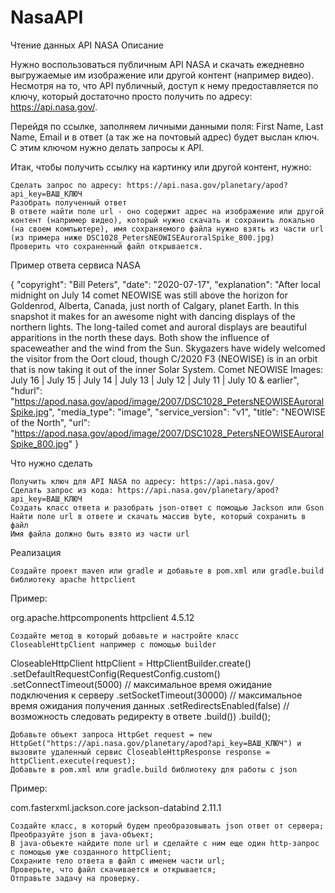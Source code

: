 # NasaAPI
Чтение данных API NASA
Описание

Нужно воспользоваться публичным API NASA и скачать ежедневно выгружаемые им изображение или другой контент (например видео). Несмотря на то, что API публичный, доступ к нему предоставляется по ключу, который достаточно просто получить по адресу: https://api.nasa.gov/.

Перейдя по ссылке, заполняем личными данными поля: First Name, Last Name, Email и в ответ (а так же на почтовый адрес) будет выслан ключ. С этим ключом нужно делать запросы к API.

Итак, чтобы получить ссылку на картинку или другой контент, нужно:

    Сделать запрос по адресу: https://api.nasa.gov/planetary/apod?api_key=ВАШ_КЛЮЧ
    Разобрать полученный ответ
    В ответе найти поле url - оно содержит адрес на изображение или другой контент (например видео), который нужно скачать и сохранить локально (на своем компьютере), имя сохраняемого файла нужно взять из части url (из примера ниже DSC1028_PetersNEOWISEAuroralSpike_800.jpg)
    Проверить что сохраненный файл открывается.

Пример ответа сервиса NASA

{
  "copyright": "Bill Peters",
  "date": "2020-07-17",
  "explanation": "After local midnight on July 14 comet NEOWISE was still above the horizon for Goldenrod, Alberta, Canada, just north of Calgary, planet Earth. In this snapshot it makes for an awesome night with dancing displays of the northern lights. The long-tailed comet and auroral displays are beautiful apparitions in the north these days. Both show the influence of spaceweather and the wind from the Sun. Skygazers have widely welcomed the visitor from the Oort cloud, though C/2020 F3 (NEOWISE) is in an orbit that is now taking it out of the inner Solar System.  Comet NEOWISE Images: July 16 | July 15 | July 14 | July 13 | July 12 | July 11 | July 10 & earlier",
  "hdurl": "https://apod.nasa.gov/apod/image/2007/DSC1028_PetersNEOWISEAuroralSpike.jpg",
  "media_type": "image",
  "service_version": "v1",
  "title": "NEOWISE of the North",
  "url": "https://apod.nasa.gov/apod/image/2007/DSC1028_PetersNEOWISEAuroralSpike_800.jpg"
}

Что нужно сделать

    Получить ключ для API NASA по адресу: https://api.nasa.gov/
    Сделать запрос из кода: https://api.nasa.gov/planetary/apod?api_key=ВАШ_КЛЮЧ
    Создать класс ответа и разобрать json-ответ с помощью Jackson или Gson
    Найти поле url в ответе и скачать массив byte, который сохранить в файл
    Имя файла должно быть взято из части url

Реализация

    Создайте проект maven или gradle и добавьте в pom.xml или gradle.build библиотеку apache httpclient

Пример:

<dependency>
   <groupId>org.apache.httpcomponents</groupId>
   <artifactId>httpclient</artifactId>
   <version>4.5.12</version>
</dependency>

    Создайте метод в который добавьте и настройте класс CloseableHttpClient например с помощью builder

CloseableHttpClient httpClient = HttpClientBuilder.create()
    .setDefaultRequestConfig(RequestConfig.custom()
        .setConnectTimeout(5000)    // максимальное время ожидание подключения к серверу
        .setSocketTimeout(30000)    // максимальное время ожидания получения данных
        .setRedirectsEnabled(false) // возможность следовать редиректу в ответе
        .build())
    .build();

    Добавьте объект запроса HttpGet request = new HttpGet("https://api.nasa.gov/planetary/apod?api_key=ВАШ_КЛЮЧ") и вызовите удаленный сервис CloseableHttpResponse response = httpClient.execute(request);
    Добавьте в pom.xml или gradle.build библиотеку для работы с json

Пример:

<dependency>
   <groupId>com.fasterxml.jackson.core</groupId>
   <artifactId>jackson-databind</artifactId>
   <version>2.11.1</version>
</dependency>

    Создайте класс, в который будем преобразовывать json ответ от сервера;
    Преобразуйте json в java-объект;
    В java-объекте найдите поле url и сделайте с ним еще один http-запрос с помощью уже созданного httpClient;
    Сохраните тело ответа в файл с именем части url;
    Проверьте, что файл скачивается и открывается;
    Отправьте задачу на проверку.

